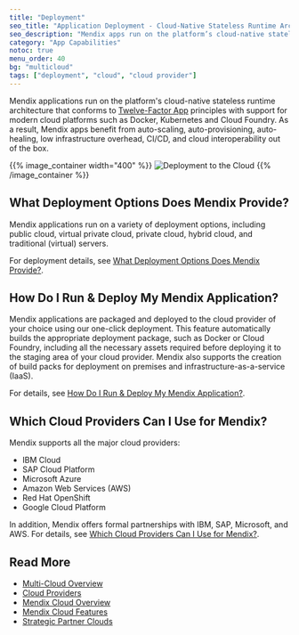 ```yaml
---
title: "Deployment"
seo_title: "Application Deployment - Cloud-Native Stateless Runtime Architecture"
seo_description: "Mendix apps run on the platform’s cloud-native stateless runtime architecture with support for Docker, Kubernetes, and Cloud Foundry. Visit to learn more."
category: "App Capabilities"
notoc: true
menu_order: 40
bg: "multicloud"
tags: ["deployment", "cloud", "cloud provider"]
---
```


Mendix applications run on the platform's cloud-native stateless runtime architecture that conforms to [Twelve-Factor App](https://12factor.net/) principles with support for modern cloud platforms such as Docker, Kubernetes and Cloud Foundry. As a result, Mendix apps benefit from auto-scaling, auto-provisioning, auto-healing, low infrastructure overhead, CI/CD, and cloud interoperability out of the box.

{{% image_container width="400" %}}
![Deployment to the Cloud](attachments/deployment-overview.png)
{{% /image_container %}}

## What Deployment Options Does Mendix Provide?

Mendix applications run on a variety of deployment options, including public cloud, virtual private cloud, private cloud, hybrid cloud, and traditional (virtual) servers.

For deployment details, see [What Deployment Options Does Mendix Provide?](multi-cloud-overview#deployment-options).

## How Do I Run & Deploy My Mendix Application?

Mendix applications are packaged and deployed to the cloud provider of your choice using our one-click deployment. This feature automatically builds the appropriate deployment package, such as Docker or Cloud Foundry, including all the necessary assets required before deploying it to the staging area of your cloud provider. Mendix also supports the creation of build packs for deployment on premises and infrastructure-as-a-service (IaaS).

For details, see [How Do I Run & Deploy My Mendix Application?](multi-cloud-overview#run-deploy).

## Which Cloud Providers Can I Use for Mendix?

Mendix supports all the major cloud providers:

* IBM Cloud
* SAP Cloud Platform
* Microsoft Azure
* Amazon Web Services (AWS)
* Red Hat OpenShift
* Google Cloud Platform

In addition, Mendix offers formal partnerships with IBM, SAP, Microsoft, and AWS. For details, see [Which Cloud Providers Can I Use for Mendix?](cloud-providers#which-cloud).

## Read More

* [Multi-Cloud Overview](multi-cloud-overview)
* [Cloud Providers](cloud-providers)
* [Mendix Cloud Overview](mendix-cloud-overview)
* [Mendix Cloud Features](mendix-cloud-features)
* [Strategic Partner Clouds](strategic-partner-cloud)
